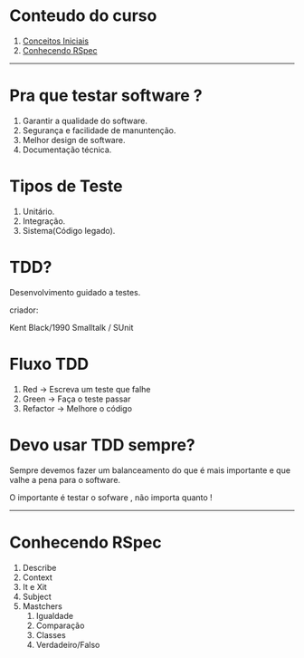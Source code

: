 
# Conteudo do curso

1. [Conceitos Iniciais](#item-1)
2. [Conhecendo RSpec](#item-2)

-------------------------------------
<a id="item-1"></a>
# Pra que testar software ?

1. Garantir a qualidade do software.
2. Segurança e facilidade de manuntenção.
3. Melhor design de software.
4. Documentação técnica.
   
# Tipos de Teste

1. Unitário.
2. Integração.
3. Sistema(Código legado).


# TDD?

Desenvolvimento guidado a testes.

criador:

Kent Black/1990
Smalltalk / SUnit

# Fluxo TDD

1. Red -> Escreva um teste que falhe
2. Green -> Faça o teste passar
3. Refactor -> Melhore o código

# Devo usar TDD sempre?

Sempre devemos fazer um balanceamento do que é mais importante e que valhe a pena para o software.

O importante é testar o sofware , não importa quanto !

--------------------------------------
<a id="item-2"></a>
# Conhecendo RSpec

1. Describe
2. Context
3. It e Xit
4. Subject
5. Mastchers
   1. Igualdade
   2. Comparação
   3. Classes
   4. Verdadeiro/Falso
  
